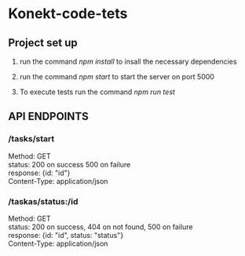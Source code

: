 # Konekt-code-tets

## Project set up

1. run the command *npm install* to insall the necessary dependencies

2. run the command *npm start* to start the server on port 5000

3. To execute tests run the command  *npm run test*

## API ENDPOINTS

### /tasks/start

 Method: GET <br>
 status: 200 on success 500 on failure<br>
 response: {id: "id"}<br>
 Content-Type: application/json<br>

### /taskas/status:/id
  
   Method: GET <br>
   status: 200 on success, 404 on not found, 500 on failure <br>
   response: {id: "id", status: "status"} <br>
   Content-Type: application/json <br>
